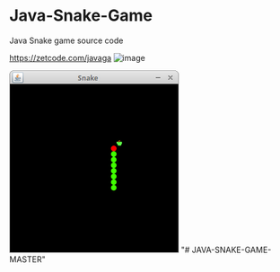 # Java-Snake-Game
Java Snake game source code

https://zetcode.com/javaga
![image](https://github.com/Ruthik005/JAVA-SNAKE-GAME-MASTER/assets/157978872/f830b9b5-5591-4436-b1bb-35a828df2d05)

![Snake game screenshot](snake.png)
"# JAVA-SNAKE-GAME-MASTER" 
